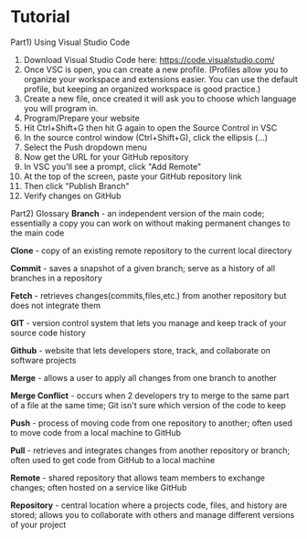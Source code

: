 # Tutorial
Part1) Using Visual Studio Code

1) Download Visual Studio Code here: https://code.visualstudio.com/
2) Once VSC is open, you can create a new profile. (Profiles allow you to organize your workspace and extensions easier.
   You can use the default profile, but keeping an organized workspace is good practice.)
3) Create a new file, once created it will ask you to choose which language you will program in.
4) Program/Prepare your website
5) Hit Ctrl+Shift+G then hit G again to open the Source Control in VSC
6) In the source control window (Ctrl+Shift+G), click the ellipsis (...)
8) Select the Push dropdown menu
9) Now get the URL for your GitHub repository
10) In VSC you'll see a prompt, click "Add Remote"
11) At the top of the screen, paste your GitHub repository link
12) Then click "Publish Branch"
13) Verify changes on GitHub


Part2) Glossary
**Branch** - an independent version of the main code; essentially a copy you can work on without making permanent changes to the main code

**Clone** - copy of an existing remote repository to the current local directory

**Commit** - saves a snapshot of a given branch; serve as a history of all branches in a repository

**Fetch** - retrieves changes(commits,files,etc.) from another repository but does not integrate them

**GIT** - version control system that lets you manage and keep track of your source code history 

**Github** - website that lets developers store, track, and collaborate on software projects

**Merge** - allows a user to apply all changes from one branch to another

**Merge Conflict** - occurs when 2 developers try to merge to the same part of a file at the same time; Git isn't sure which version of the code to keep

**Push** - process of moving code from one repository to another; often used to move code from a local machine to GitHub

**Pull** - retrieves and integrates changes from another repository or branch; often used to get code from GitHub to a local machine

**Remote** - shared repository that allows team members to exchange changes; often hosted on a service like GitHub

**Repository** - central location where a projects code, files, and history are stored; allows you to collaborate with others and manage different versions of your project
